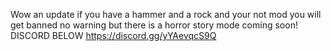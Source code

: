 Wow an update if you have a hammer and a rock and your not mod you will get banned no warning but there is a horror story mode coming soon! DISCORD BELOW
          https://discord.gg/yYAevqcS9Q
